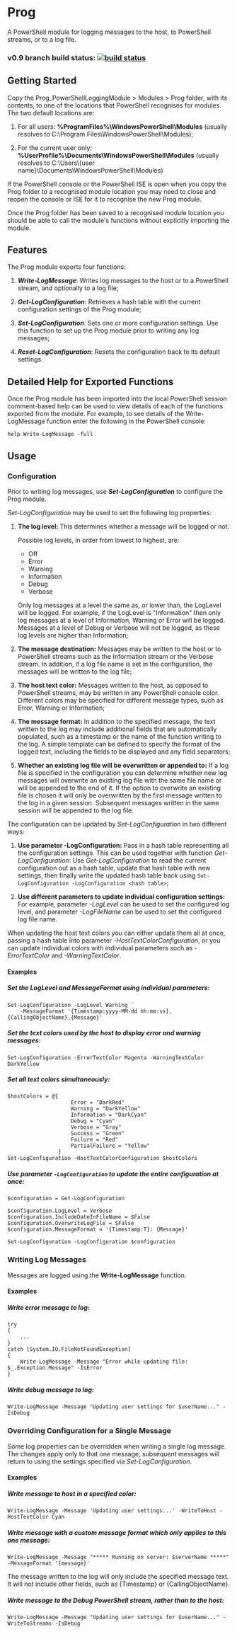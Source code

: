 # Prog
A PowerShell module for logging messages to the host, to PowerShell streams, or to a log file.

### v0.9 branch build status: [![build status](https://ci.appveyor.com/api/projects/status/0xu4p7bvxdxgkaql/branch/v0.9?svg=true)](https://ci.appveyor.com/project/AnotherSadGit/prog-powershelllogger/branch/v0.9)

## Getting Started
Copy the Prog_PowerShellLoggingModule > Modules > Prog folder, with its contents, to one of the 
locations that PowerShell recognises for modules.  The two default locations are:

1. For all users:  **%ProgramFiles%\WindowsPowerShell\Modules** 
(usually resolves to C:\Program Files\WindowsPowerShell\Modules);

2. For the current user only:  **%UserProfile%\Documents\WindowsPowerShell\Modules** 
(usually resolves to C:\Users\\{user name}\Documents\WindowsPowerShell\Modules)

If the PowerShell console or the PowerShell ISE is open when you copy the Prog folder to a 
recognised module location you may need to close and reopen the console or ISE for it to 
recognise the new Prog module.

Once the Prog folder has been saved to a recognised module location you should be able to call 
the module's functions without explicitly importing the module.

## Features

The Prog module exports four functions:

1) **_Write-LogMessage_**:  Writes log messages to the host or to a PowerShell stream, and 
optionally to a log file;

2) **_Get-LogConfiguration_**:  Retrieves a hash table with the current configuration settings 
of the Prog module;

3) **_Set-LogConfiguration_**:  Sets one or more configuration settings.  Use this function to 
set up the Prog module prior to writing any log messages;

4) **_Reset-LogConfiguration_**:  Resets the configuration back to its default settings.

## Detailed Help for Exported Functions

Once the Prog module has been imported into the local PowerShell session comment-based help can 
be used to view details of each of the functions exported from the module.  For example, to see 
details of the Write-LogMessage function enter the following in the PowerShell console:

```
help Write-LogMessage -full
```

## Usage

### Configuration

Prior to writing log messages, use **_Set-LogConfiguration_** to configure the Prog module.  

_Set-LogConfiguration_ may be used to set the following log properties:

1) **The log level:**  This determines whether a message will be logged or not.  
	
   Possible log levels, in order from lowest to highest, are: 
   * Off
   * Error
   * Warning
   * Information
   * Debug
   * Verbose 

   Only log messages at a level the same as, or lower than, the LogLevel will be logged.  For 
   example, if the LogLevel is "Information" then only log messages at a level of Information, 
   Warning or Error will be logged.  Messages at a level of Debug or Verbose will not be logged, 
   as these log levels are higher than Information;

2) **The message destination:**  Messages may be written to the host or to PowerShell streams 
such as the Information stream or the Verbose stream.  In addition, if a log file name is set in 
the configuration, the messages will be written to the log file;

3) **The host text color:**  Messages written to the host, as opposed to PowerShell streams, may 
be written in any PowerShell console color.  Different colors may be specified for different 
message types, such as Error, Warning or Information;

4) **The message format:**  In addition to the specified message, the text written to the log may 
include additional fields that are automatically populated, such as a timestamp or the name of 
the function writing to the log.  A simple template can be defined to specify the format of the 
logged text, including the fields to be displayed and any field separators;

5) **Whether an existing log file will be overwritten or appended to:**  If a log file is specified 
in the configuration you can determine whether new log messages will overwrite an existing log 
file with the same file name or will be appended to the end of it.  If the option to overwrite an 
existing file is chosen it will only be overwritten by the first message written to the log in a 
given session.  Subsequent messages written in the same session will be appended to the log file.

The configuration can be updated by _Set-LogConfiguration_ in two different ways:

1) **Use parameter -LogConfiguration:**  Pass in a hash table representing all the configuration 
settings.  This can be used together with function _Get-LogConfiguration_:  Use 
_Get-LogConfiguration_ to read the current configuration out as a hash table, update that hash 
table with new settings, then finally write the updated hash table back using 
`Set-LogConfiguration -LogConfiguration <hash table>`;

2) **Use different parameters to update individual configuration settings:**  For example, 
parameter _-LogLevel_ can be used to set the configured log level, and parameter _-LogFileName_ 
can be used to set the configured log file name.  

When updating the host text colors you can either update them all at once, passing a hash table 
into parameter _-HostTextColorConfiguration_, or you can update individual colors with individual 
parameters such as _-ErrorTextColor_ and _-WarningTextColor_.

#### Examples

##### Set the LogLevel and MessageFormat using individual parameters:
```
Set-LogConfiguration -LogLevel Warning `
	-MessageFormat '{Timestamp:yyyy-MM-dd hh:mm:ss},{CallingObjectName},{Message}'
```

##### Set the text colors used by the host to display error and warning messages:
```
Set-LogConfiguration -ErrorTextColor Magenta -WarningTextColor DarkYellow
```

##### Set all text colors simultaneously:
```
$hostColors = @{
					Error = "DarkRed"
					Warning = "DarkYellow"
					Information = "DarkCyan"
					Debug = "Cyan"
					Verbose = "Gray"
					Success = "Green"
					Failure = "Red"
					PartialFailure = "Yellow"
				}
Set-LogConfiguration -HostTextColorConfiguration $hostColors
```

##### Use parameter `-LogConfiguration` to update the entire configuration at once:
```
$configuration = Get-LogConfiguration

$configuration.LogLevel = Verbose
$configuration.IncludeDateInFileName = $False
$configuration.OverwriteLogFile = $False
$configuration.MessageFormat = '{Timestamp:T}: {Message}'

Set-LogConfiguration -LogConfiguration $configuration
```

### Writing Log Messages
Messages are logged using the **Write-LogMessage** function.

#### Examples

##### Write error message to log:
```
try
{
	...
}
catch [System.IO.FileNotFoundException]
{
	Write-LogMessage -Message "Error while updating file: $_.Exception.Message" -IsError
}
```

##### Write debug message to log:
```
Write-LogMessage -Message "Updating user settings for $userName..." -IsDebug
```

### Overriding Configuration for a Single Message
Some log properties can be overridden when writing a single log message.  The changes apply only 
to that one message; subsequent messages will return to using the settings specified via 
_Set-LogConfiguration_.

#### Examples

##### Write message to host in a specified color:
```
Write-LogMessage -Message 'Updating user settings...' -WriteToHost -HostTextColor Cyan
```

##### Write message with a custom message format which only applies to this one message:
```
Write-LogMessage -Message "***** Running on server: $serverName *****" -MessageFormat '{message}'
```
The message written to the log will only include the specified message text.  It will not 
include other fields, such as {Timestamp} or {CallingObjectName}.

##### Write message to the Debug PowerShell stream, rather than to the host:
```
Write-LogMessage -Message "Updating user settings for $userName..." -WriteToStreams -IsDebug
```
